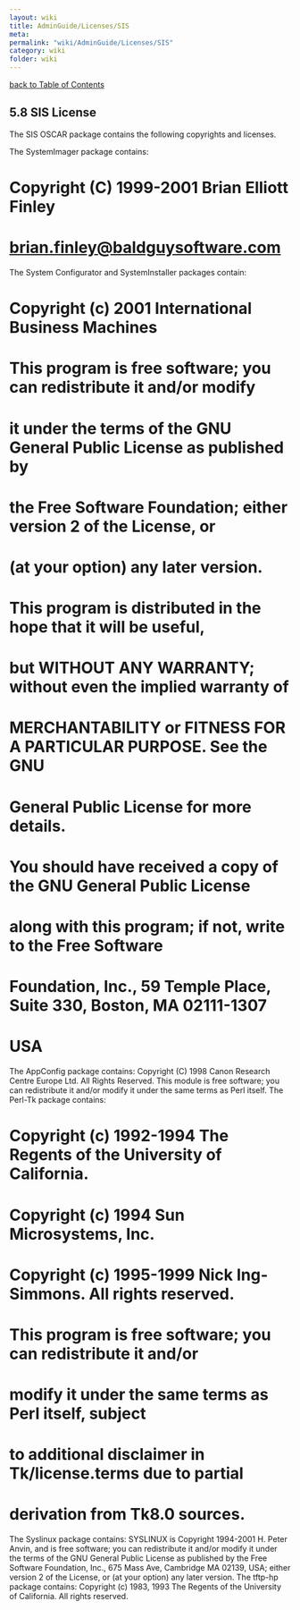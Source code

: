 ```yaml
---
layout: wiki
title: AdminGuide/Licenses/SIS
meta: 
permalink: "wiki/AdminGuide/Licenses/SIS"
category: wiki
folder: wiki
---
```

<!-- Name: AdminGuide/Licenses/SIS -->
<!-- Version: 1 -->
<!-- Author: jparpail -->
[back to Table of Contents](AdminGuide)

## 5.8 SIS License

The SIS OSCAR package contains the following copyrights and licenses.

  The SystemImager package contains:
  # Copyright (C) 1999-2001 Brian Elliott Finley
  # <brian.finley@baldguysoftware.com>
  The System Configurator and SystemInstaller packages contain:
  # Copyright (c) 2001 International Business Machines
  # This program is free software; you can redistribute it and/or modify
  # it under the terms of the GNU General Public License as published by
  # the Free Software Foundation; either version 2 of the License, or
  # (at your option) any later version.
  # This program is distributed in the hope that it will be useful,
  # but WITHOUT ANY WARRANTY; without even the implied warranty of
  # MERCHANTABILITY or FITNESS FOR A PARTICULAR PURPOSE. See the GNU
  # General Public License for more details.
  # You should have received a copy of the GNU General Public License
  # along with this program; if not, write to the Free Software
  # Foundation, Inc., 59 Temple Place, Suite 330, Boston, MA 02111-1307
  # USA
  The AppConfig package contains:
  Copyright (C) 1998 Canon Research Centre Europe Ltd. All Rights
  Reserved.
  This module is free software; you can redistribute it and/or modify it
  under the same terms as Perl itself.
  The Perl-Tk package contains:
  # Copyright (c) 1992-1994 The Regents of the University of California.
  # Copyright (c) 1994 Sun Microsystems, Inc.
  # Copyright (c) 1995-1999 Nick Ing-Simmons. All rights reserved.
  # This program is free software; you can redistribute it and/or
  # modify it under the same terms as Perl itself, subject
  # to additional disclaimer in Tk/license.terms due to partial
  # derivation from Tk8.0 sources.
  The Syslinux package contains:
  SYSLINUX is Copyright 1994-2001 H. Peter Anvin, and is free software;
  you can redistribute it and/or modify it under the terms of the GNU
  General Public License as published by the Free Software Foundation,
  Inc., 675 Mass Ave, Cambridge MA 02139, USA; either version 2 of the
  License, or (at your option) any later version.
  The tftp-hp package contains:
  Copyright (c) 1983, 1993
  The Regents of the University of California. All rights reserved.
